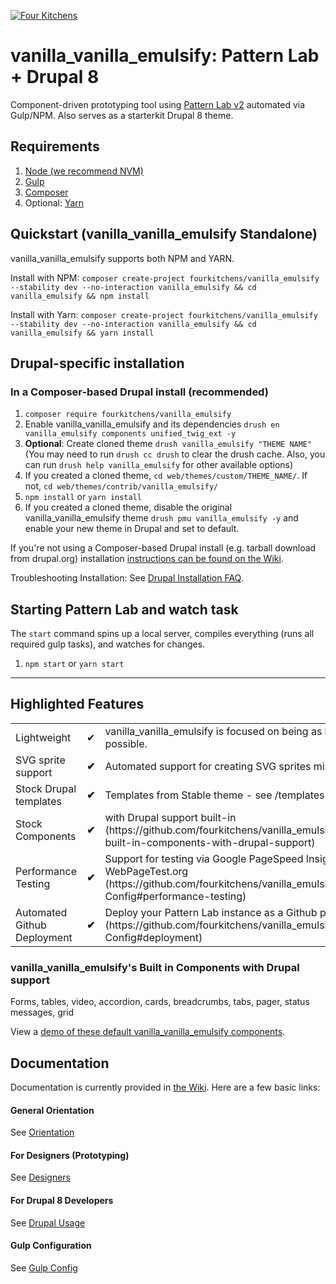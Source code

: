 [![Four Kitchens](https://img.shields.io/badge/4K-Four%20Kitchens-35AA4E.svg)](https://fourkitchens.com/)

# vanilla_vanilla_emulsify: Pattern Lab + Drupal 8

Component-driven prototyping tool using [Pattern Lab v2](http://patternlab.io/) automated via Gulp/NPM. Also serves as a starterkit Drupal 8 theme.

## Requirements

  1. [Node (we recommend NVM)](https://github.com/creationix/nvm)
  2. [Gulp](http://gulpjs.com/)
  3. [Composer](https://getcomposer.org/)
  4. Optional: [Yarn](https://github.com/yarnpkg/yarn)

## Quickstart (vanilla_vanilla_emulsify Standalone)
vanilla_vanilla_emulsify supports both NPM and YARN.

Install with NPM:
`composer create-project fourkitchens/vanilla_emulsify --stability dev --no-interaction vanilla_emulsify && cd vanilla_emulsify && npm install`

Install with Yarn:
`composer create-project fourkitchens/vanilla_emulsify --stability dev --no-interaction vanilla_emulsify && cd vanilla_emulsify && yarn install`

## Drupal-specific installation

### In a Composer-based Drupal install (recommended)

  1. `composer require fourkitchens/vanilla_emulsify`
  2. Enable vanilla_vanilla_emulsify and its dependencies `drush en vanilla_emulsify components unified_twig_ext -y`
  3. **Optional**: Create cloned theme `drush vanilla_emulsify "THEME NAME"` (You may need to run `drush cc drush` to clear the drush cache. Also, you can run `drush help vanilla_emulsify` for other available options)
  4. If you created a cloned theme, `cd web/themes/custom/THEME_NAME/`. If not, `cd web/themes/contrib/vanilla_emulsify/`
  5. `npm install` or `yarn install`
  6. If you created a cloned theme, disable the original vanilla_vanilla_emulsify theme `drush pmu vanilla_emulsify -y` and enable your new theme in Drupal and set to default.

If you're not using a Composer-based Drupal install (e.g. tarball download from drupal.org) installation [instructions can be found on the Wiki](https://github.com/fourkitchens/vanilla_emulsify/wiki/Installation).

Troubleshooting Installation: See [Drupal Installation FAQ](https://github.com/fourkitchens/vanilla_emulsify/wiki/Installation#drupal-installation-faq).

## Starting Pattern Lab and watch task

The `start` command spins up a local server, compiles everything (runs all required gulp tasks), and watches for changes.

  1. `npm start` or `yarn start`

  ---

## Highlighted Features

<table><tbody>
<tr><td>Lightweight</td><td>✔</td><td>vanilla_vanilla_emulsify is focused on being as lightweight as possible.</td></tr>
<tr><td>SVG sprite support </td><td><strong>✔</strong></td><td>Automated support for creating SVG sprites mixins/classes.</td></tr>
<tr><td>Stock Drupal templates </td><td><strong>✔</strong></td><td>Templates from Stable theme - see /templates directory</td></tr>
<tr><td>Stock Components </td><td><strong>✔</strong></td><td>with Drupal support built-in (https://github.com/fourkitchens/vanilla_emulsify#vanilla_emulsifys-built-in-components-with-drupal-support)</td></tr>
<tr><td>Performance Testing </td><td><strong>✔</strong></td><td>Support for testing via Google PageSpeed Insights and WebPageTest.org (https://github.com/fourkitchens/vanilla_emulsify/wiki/Gulp-Config#performance-testing)</td></tr>
<tr><td>Automated Github Deployment </td><td><strong>✔</strong></td><td>Deploy your Pattern Lab instance as a Github page (https://github.com/fourkitchens/vanilla_emulsify/wiki/Gulp-Config#deployment)</td></tr>
</tbody></table>

<h3 id="components">vanilla_vanilla_emulsify's Built in Components with Drupal support</h3>
Forms, tables, video, accordion, cards, breadcrumbs, tabs, pager, status messages, grid

View a [demo of these default vanilla_vanilla_emulsify components](https://fourkitchens.github.io/vanilla_emulsify/pattern-lab/public/).

## Documentation
Documentation is currently provided in [the Wiki](https://github.com/fourkitchens/vanilla_emulsify/wiki). Here are a few basic links:

#### General Orientation

See [Orientation](https://github.com/fourkitchens/vanilla_emulsify/wiki/Orientation)

#### For Designers (Prototyping)

See [Designers](https://github.com/fourkitchens/vanilla_emulsify/wiki/For-Designers)

#### For Drupal 8 Developers

See [Drupal Usage](https://github.com/fourkitchens/vanilla_emulsify/wiki/Drupal-Usage)

#### Gulp Configuration

See [Gulp Config](https://github.com/fourkitchens/vanilla_emulsify/wiki/Gulp-Config)
